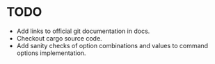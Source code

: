TODO
====

* Add links to official git documentation in docs.
* Checkout cargo source code.
* Add sanity checks of option combinations and values to command options implementation.